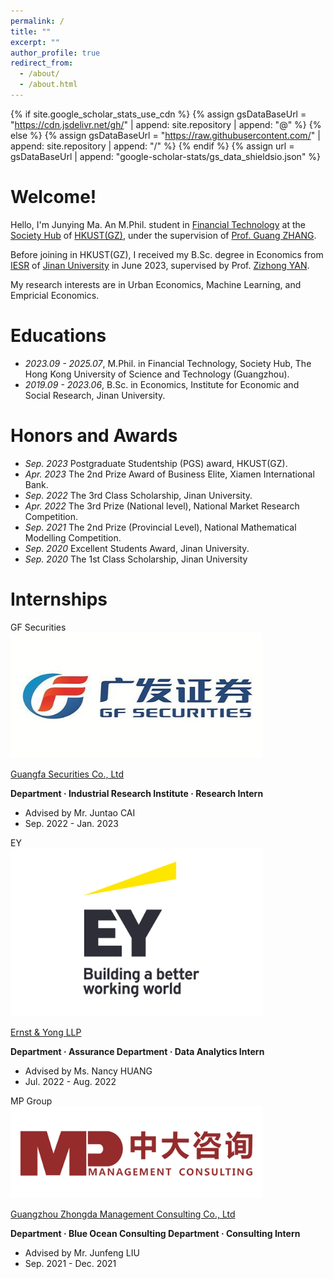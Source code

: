 ```yaml
---
permalink: /
title: ""
excerpt: ""
author_profile: true
redirect_from: 
  - /about/
  - /about.html
---
```


{% if site.google_scholar_stats_use_cdn %}
{% assign gsDataBaseUrl = "https://cdn.jsdelivr.net/gh/" | append: site.repository | append: "@" %}
{% else %}
{% assign gsDataBaseUrl = "https://raw.githubusercontent.com/" | append: site.repository | append: "/" %}
{% endif %}
{% assign url = gsDataBaseUrl | append: "google-scholar-stats/gs_data_shieldsio.json" %}

<span class='anchor' id='about-me'></span>

# Welcome!

Hello, I'm Junying Ma. An M.Phil. student in [Financial Technology](https://soch.hkust-gz.edu.cn/academics/ftec/) at the [Society Hub](https://soch.hkust-gz.edu.cn/) of [HKUST(GZ)](https://www.hkust-gz.edu.cn/), under the supervision of [Prof. Guang ZHANG](https://sites.google.com/view/guang-zhang/home). 

Before joining in HKUST(GZ), I received my B.Sc. degree in Economics from [IESR](https://iesr.jnu.edu.cn/) of [Jinan University](https://www.jnu.edu.cn/) in June 2023, supervised by Prof. [Zizhong YAN](https://iesr.jnu.edu.cn/2019/0813/c17118a400509/page.psp). 

My research interests are in Urban Economics, Machine Learning, and Empricial Economics.

# Educations
- *2023.09 - 2025.07*, M.Phil. in Financial Technology, Society Hub, The Hong Kong University of Science and Technology (Guangzhou). 
- *2019.09 - 2023.06*, B.Sc. in Economics, Institute for Economic and Social Research, Jinan University. 

# Honors and Awards
- *Sep. 2023* Postgraduate Studentship (PGS) award, HKUST(GZ).
- *Apr. 2023* The 2nd Prize Award of Business Elite, Xiamen International Bank.
- *Sep. 2022* The 3rd Class Scholarship, Jinan University.
- *Apr. 2022* The 3rd Prize (National level), National Market Research Competition.
- *Sep. 2021* The 2nd Prize (Provincial Level), National Mathematical Modelling Competition.
- *Sep. 2020* Excellent Students Award, Jinan University.
- *Sep. 2020* The 1st Class Scholarship, Jinan University

# Internships
<div class='paper-box'><div class='paper-box-image'><div><div class="badge">GF Securities</div><img src='../images/GF.jpg' alt="sym" width="80%"></div></div>
<div class='paper-box-text' markdown="1">

[Guangfa Securities Co., Ltd](https://www.gf.com.cn/)

**Department · Industrial Research Institute · Research Intern**
- Advised by Mr. Juntao CAI
- Sep. 2022 - Jan. 2023
</div>
</div>

<div class='paper-box'><div class='paper-box-image'><div><div class="badge">EY</div><img src='../images/EY.jpg' alt="sym" width="80%"></div></div>
<div class='paper-box-text' markdown="1">

[Ernst & Yong LLP](https://www.ey.com/)

**Department · Assurance Department · Data Analytics Intern**
- Advised by Ms. Nancy HUANG
- Jul. 2022 - Aug. 2022
</div>
</div>

<div class='paper-box'><div class='paper-box-image'><div><div class="badge">MP Group</div><img src='../images/MP.jpg' alt="sym" width="80%"></div></div>
<div class='paper-box-text' markdown="1">

[Guangzhou Zhongda Management Consulting Co., Ltd](https://www.mpgroup.cn/)

**Department · Blue Ocean Consulting Department · Consulting Intern**
- Advised by Mr. Junfeng LIU
- Sep. 2021 - Dec. 2021
</div>
</div>
